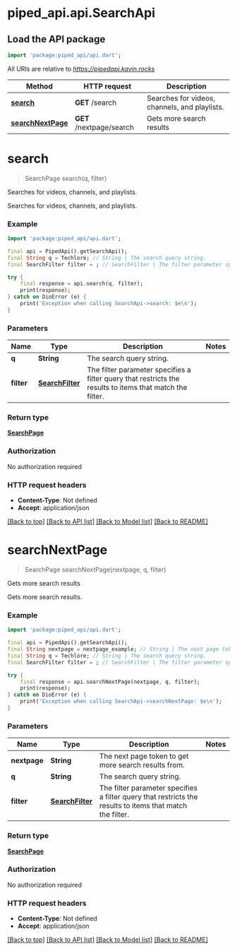 # piped_api.api.SearchApi

## Load the API package
```dart
import 'package:piped_api/api.dart';
```

All URIs are relative to *https://pipedapi.kavin.rocks*

Method | HTTP request | Description
------------- | ------------- | -------------
[**search**](SearchApi.md#search) | **GET** /search | Searches for videos, channels, and playlists.
[**searchNextPage**](SearchApi.md#searchnextpage) | **GET** /nextpage/search | Gets more search results


# **search**
> SearchPage search(q, filter)

Searches for videos, channels, and playlists.

Searches for videos, channels, and playlists. 

### Example
```dart
import 'package:piped_api/api.dart';

final api = PipedApi().getSearchApi();
final String q = Techlore; // String | The search query string.
final SearchFilter filter = ; // SearchFilter | The filter parameter specifies a filter query that restricts the results to items that match the filter.

try {
    final response = api.search(q, filter);
    print(response);
} catch on DioError (e) {
    print('Exception when calling SearchApi->search: $e\n');
}
```

### Parameters

Name | Type | Description  | Notes
------------- | ------------- | ------------- | -------------
 **q** | **String**| The search query string. | 
 **filter** | [**SearchFilter**](.md)| The filter parameter specifies a filter query that restricts the results to items that match the filter. | 

### Return type

[**SearchPage**](SearchPage.md)

### Authorization

No authorization required

### HTTP request headers

 - **Content-Type**: Not defined
 - **Accept**: application/json

[[Back to top]](#) [[Back to API list]](../README.md#documentation-for-api-endpoints) [[Back to Model list]](../README.md#documentation-for-models) [[Back to README]](../README.md)

# **searchNextPage**
> SearchPage searchNextPage(nextpage, q, filter)

Gets more search results

Gets more search results. 

### Example
```dart
import 'package:piped_api/api.dart';

final api = PipedApi().getSearchApi();
final String nextpage = nextpage_example; // String | The next page token to get more search results from.
final String q = Techlore; // String | The search query string.
final SearchFilter filter = ; // SearchFilter | The filter parameter specifies a filter query that restricts the results to items that match the filter.

try {
    final response = api.searchNextPage(nextpage, q, filter);
    print(response);
} catch on DioError (e) {
    print('Exception when calling SearchApi->searchNextPage: $e\n');
}
```

### Parameters

Name | Type | Description  | Notes
------------- | ------------- | ------------- | -------------
 **nextpage** | **String**| The next page token to get more search results from. | 
 **q** | **String**| The search query string. | 
 **filter** | [**SearchFilter**](.md)| The filter parameter specifies a filter query that restricts the results to items that match the filter. | 

### Return type

[**SearchPage**](SearchPage.md)

### Authorization

No authorization required

### HTTP request headers

 - **Content-Type**: Not defined
 - **Accept**: application/json

[[Back to top]](#) [[Back to API list]](../README.md#documentation-for-api-endpoints) [[Back to Model list]](../README.md#documentation-for-models) [[Back to README]](../README.md)

